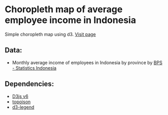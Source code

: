 # Choropleth map of average employee income in Indonesia
Simple choropleth map using d3. [Visit page](https://notwatermango.github.io/choropleth-map-of-average-employee-income-in-indonesia/)

## Data:
- Monthly average income of employees in Indonesia by province by [BPS - Statistics Indonesia](https://www.bps.go.id/statictable/2022/06/29/2189/rata-rata-upah-gaji-bersih-sebulan-buruh-karyawan-pegawai-menurut-provinsi-dan-lapangan-pekerjaan-utama-2022.html)

## Dependencies:
- [D3js v6](https://github.com/d3/d3)
- [topojson](https://github.com/topojson/topojson)
- [d3-legend](https://github.com/susielu/d3-legend) 
